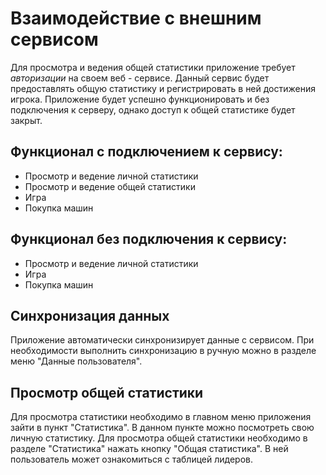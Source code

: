# Взаимодействие с внешним сервисом 
 Для просмотра и ведения общей статистики приложение требует *авторизации* на своем веб - сервисе. Данный сервис будет предоставлять общую статистику и регистрировать в ней достижения игрока. Приложение будет успешно функционировать и без подключения к серверу, однако доступ к общей статистике будет закрыт.

 ## Функционал с подключением к сервису:
 - Просмотр и ведение личной статистики
 - Просмотр и ведение общей статистики
 - Игра
 - Покупка машин
 ## Функционал без подключения к сервису:
 - Просмотр и ведение личной статистики
 - Игра
 - Покупка машин
## Синхронизация данных
Приложение автоматически синхронизирует данные с сервисом. При необходимости выполнить синхронизацию в ручную можно в разделе меню "Данные пользователя".
## Просмотр общей статистики
Для просмотра статистики необходимо в главном меню приложения зайти в пункт "Статистика". В данном пункте можно посмотреть свою личную статистику. Для просмотра общей статистики необходимо в разделе "Статистика" нажать кнопку "Общая статистика". В ней пользователь может ознакомиться с таблицей лидеров.
 